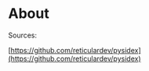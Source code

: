 # About
Sources:

[https://github.com/reticulardev/pysidex](https://github.com/reticulardev/pysidex)

